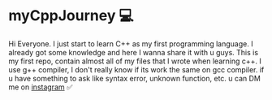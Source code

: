 # myCppJourney :computer:
Hi Everyone. I just start to learn C++ as my first programming language.
I already got some knowledge and here I wanna share it with u guys.
This is my first repo, contain almost all of my files that I wrote when learning c++.
I use g++ compiler, I don't really know if its work the same on gcc compiler.
if u have something to ask like syntax error, unknown function, etc.
u can DM me on [instagram](@zulfikriry5) :white_check_mark:
